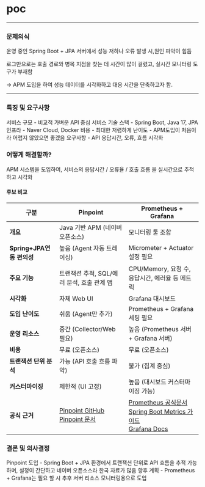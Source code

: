 # poc

---

### 문제의식


운영 중인 Spring Boot + JPA 서버에서 성능 저하나 오류 발생 시,원인 파악이 힘듬

로그만으로는 호출 경로와 병목 지점을 찾는 데 시간이 많이 걸렸고, 실시간 모니터링 도구가 부재함

→ APM 도입을 하여 성능 데이터를 시각화하고 대응 시간을 단축하고자 함.

---

### 특징 및 요구사항

서비스 규모 - 비교적 가벼운 API 중심 서비스
기술 스택 - Spring Boot, Java 17, JPA
인프라 - Naver Cloud, Docker
비용 - 최대한 저렴하게
난이도 - APM도입이 처음이라 어렵지 않았으면 좋겠음
요구사항 - API 응답시간, 오류, 흐름 시각화


### 어떻게 해결할까?

APM 시스템을 도입하여,
서비스의 응답시간 / 오류율 / 호출 흐름 을 실시간으로 추적하고 시각화

#### 후보 비교

| 구분 | **Pinpoint** | **Prometheus + Grafana** |
|------|---------------|---------------------------|
| **개요** | Java 기반 APM (네이버 오픈소스) | 모니터링 툴 조합 |
| **Spring+JPA연동 편의성** | 높음 (Agent 자동 트레이싱) | Micrometer + Actuator 설정 필요 |
| **주요 기능** | 트랜잭션 추적, SQL/에러 분석, 호출 관계 맵 | CPU/Memory, 요청 수, 응답시간, 에러율 등 메트릭 |
| **시각화** | 자체 Web UI | Grafana 대시보드 |
| **도입 난이도** | 쉬움 (Agent만 추가) | Prometheus + Grafana 세팅 필요 |
| **운영 리소스** | 중간 (Collector/Web 필요) | 높음 (Prometheus 서버 + Grafana 서버) |
| **비용** | 무료 (오픈소스) | 무료 (오픈소스) |
| **트랜잭션 단위 분석** |  가능 (API 호출 흐름 파악) | 불가 (집계 중심) |
| **커스터마이징** | 제한적 (UI 고정) |  높음 (대시보드 커스터마이징 가능) |
| **공식 근거** | [Pinpoint GitHub](https://github.com/pinpoint-apm/pinpoint)<br>[Pinpoint 문서](https://pinpoint-apm.gitbook.io/pinpoint/) | [Prometheus 공식문서](https://prometheus.io/docs/introduction/overview/)<br>[Spring Boot Metrics 가이드](https://docs.spring.io/spring-boot/docs/current/reference/html/actuator.html#actuator.metrics.export.prometheus)<br>[Grafana Docs](https://grafana.com/docs/) |



### 결론 및 의사결정

Pinpoint 도입 - Spring Boot + JPA 환경에서 트랜잭션 단위로 API 흐름을 추적 가능하며, 설정이 간단하고 네이버 오픈소스라 한국 자료가 많음
향후 계획 - Prometheus + Grafana는 필요 할 시 추후 서버 리소스 모니터링용으로 도입




